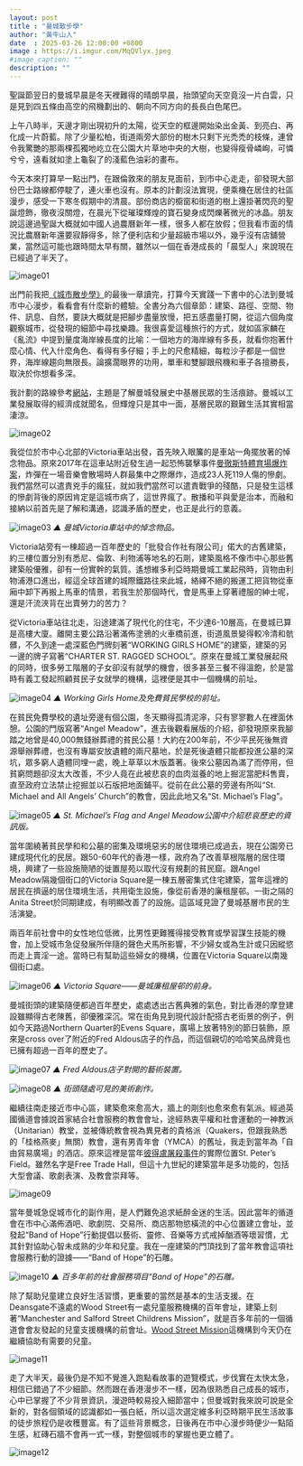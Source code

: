 ```yaml
---
layout: post
title : "曼城散步學"
author: "黃牛山人"
date  : 2025-03-26 12:00:00 +0800
image : https://i.imgur.com/MqQVlyx.jpeg
#image_caption: ""
description: ""
---
```


聖誕節翌日的曼城早晨是冬天裡難得的晴朗早晨，抬頭望向天空竟沒一片白雲，只是見到四五條由高空的飛機劃出的、朝向不同方向的長長白色尾巴。

<!--more-->

上午八時半，天邊才剛出現初升的太陽，從天空的框邊開始染出金黃、到亮白、再化成一片蔚藍。除了少量松柏，街道兩旁大部份的樹木只剩下光禿禿的枝條，連曾令我驚艷的那兩棵孤獨地屹立在公園大片草地中央的大樹，也變得瘦骨嶙峋，可憐兮兮，遠看就如塗上龜裂了的淺藍色油彩的畫布。

今天本來打算早一點出門，在跟倫敦來的朋友見面前，到市中心走走，卻發現大部份巴士路線都停駛了，連火車也沒有。原本的計劃沒法實現，便乘機在居住的社區漫步，感受一下寒冬假期中的清晨。部份商店的櫥窗和街道的樹上還掛著閃亮的聖誕燈飾，徹夜沒關燈，在晨光下從璀璨輝煌的寶石變身成閃爍著微光的冰晶。朋友說這邊過聖誕大概就如中國人過農曆新年一樣，很多人都在放假；但我看市面的情況比農曆新年還要寂靜得多，除了便利店和少量超級市場以外，幾乎沒有店舖營業，當然這可能也跟時間太早有關，雖然以一個在香港成長的「晨型人」來說現在已經過了半天了。

![image01](https://i.imgur.com/6b3uARz.png)

出門前我把[《城市散步學》](https://liker.land/zh-Hant/nft/class/likenft1rvwlaaedlfewy0h4cyrfduc5xcgxh740wpavvzj885hmmjxpwzwscavef3)的最後一章讀完，打算今天實踐一下書中的心法到曼城市中心漫步，看看會有什麼新的體驗。全書分為六個章節：建築、路徑、空間、物件、訊息、自然，要訣大概就是把腳步盡量放慢，把五感盡量打開，從這六個角度觀察城市，從發現的細節中尋找樂趣。我很喜愛這種旅行的方式，就如區家麟在《亂流》中提到量度海岸線長度的比喻：一個地方的海岸線有多長，就看你抱著什麼心情、代入什麼角色、看得有多仔細；手上的尺愈精細，每粒沙子都是一個世界，海岸線趨向無限長。論擴濶眼界的功用，單車和雙腳跟飛機和車子各擅勝長，取決於你想看多深。

我計劃的路線參考[網站](https://www.discoveringbritain.org/activities/north-west-england/walks/manchester-victorian.html)，主題是了解曼城發展史中基層民眾的生活痕跡。曼城以工業發展取得的經濟成就聞名，但輝煌只是其中一面，基層民眾的艱難生活其實相當淒涼。

![image02](https://i.imgur.com/mLBoOcY.png)

我從位於市中心北部的Victoria車站出發，首先映入眼簾的是車站一角擺放著的悼念物品。原來2017年在這車站附近發生過一起恐怖襲擊事件[曼徹斯特體育場爆炸案](https://zh.wikipedia.org/zh-hant/曼徹斯特體育場爆炸案)，炸彈在一場音樂會散場時人群最集中之際爆炸，造成23人死119人傷的慘劇。我們當然可以遣責兇手的瘋狂，就如我們當然可以遣責戰爭的殘酷，只是發生這樣的慘劇背後的原因肯定是這城市病了，這世界瘋了。散播和平與愛是治本，而融和接納以前首先是了解和溝通，認識矛盾的歷史，也正是此行的意義。

![image03](https://i.imgur.com/XgZ7yod.png)
_▲ 曼城Victoria車站中的悼念物品。_

Victoria站旁有一棟超過一百年歷史的「批發合作社有限公司」偌大的古舊建築，約三樓位置分別有悉尼、倫敦、利物浦等地名的石㓮，建築風格不像市中心那些舊建築般優雅，卻有一份實幹的氣質。遙想維多利亞時期曼城工業起飛時，貨物由利物浦港口進出，經這全球首建的城際鐵路往來此城，絡繹不絕的搬運工把貨物從車廂中卸下再搬上馬車的情景，若我生於那個時代，會是馬車上穿著禮服的紳士呢，還是汗流浹背在出賣勞力的苦力？

從Victoria車站往北走，沿途建滿了現代化的住宅，不少達6-10層高，在曼城已算是高樓大廈。離開主要公路沿著滿佈塗鴉的火車橋前進，街道風景變得較冷清和骯髒，不久到達一處深藍色門牌刻著“WORKING GIRLS HOME”的建築，建築的另一邊的牌子寫著“CHARTER ST. RAGGED SCHOOL”。原來在曼城工業發展起飛的同時，很多勞工階層的子女卻沒有就學的機會，很多甚至三餐不得溫飽，於是當時有義工發起照顧貧民子女就學的機構，這裡便是其中一個機構的前址。

![image04](https://i.imgur.com/KdtigXc.png)
_▲ Working Girls Home及免費貧民學校的前址。_

在貧民免費學校的遺址旁邊有個公園，冬天顯得孤清泥濘，只有寥寥數人在裡面休憩。公園的門版寫著“Angel Meadow”，進去後觀看展版的介紹，卻發現原來我腳踏之地曾是40,000無錢辦葬禮的貧民公墓！大約在200年前，不少平民死後無資源舉辦葬禮，也沒有專屬安放遺體的兩尺墓地，於是死後遺體只能都投進公墓的深坑，眾多窮人遺體同埋一處，晚上草草以木版蓋著。後來公墓因為滿了而停用，但貧窮問題卻沒太大改善，不少人竟在此被悲哀的血肉滋養的地上掘泥當肥料售賣，直至政府立法禁止挖掘並以石版把地面鋪平。從前在此公墓的旁邊有所叫“St. Michael and All Angels’ Church”的教會，因此此地又名“St. Michael’s Flag”。

![image05](https://i.imgur.com/UDbBRsJ.png)
_▲ St. Michael’s Flag and Angel Meadow公園中介紹悲哀歷史的資訊版。_

當年圍繞著貧民學和和公墓的密集及環境惡劣的居住環境已成過去，現在公園旁已建成現代化的民居。跟50-60年代的香港一樣，政府為了改善草根階層的居住環境，興建了一些設施簡陋的徙置屋苑以取代沒有規劃的貧民窟。跟Angel Meadow隔幾個街口的Victoria Square是一棟五層密集式住宅建築，當年這裡的居民在擠逼的居住環境生活，共用衛生設施，像從前香港的廉租屋邨。一街之隔的Anita Street於同期建成，有明顯改善了的設施。這區域見證了曼城基層市民的生活演變。

兩百年前社會中的女性地位低微，比男性更難獲得接受教育或學習謀生技能的機會，加上受城市急促發展所伴隨的聲色犬馬所影響，不少婦女或為生計或只因縱慾而走上賣淫一途。當時已有幫助這些婦女的機構，位置在Victoria Square以南幾個街口處。

![image06](https://i.imgur.com/N67RLGJ.png)
_▲ Victoria Square——曼城廉租屋邨的前身。_

曼城街頭的建築隨便都過百年歷史，處處透出古舊典雅的氣色，對比香港的摩登建設雖顯得古老陳舊，卻優雅深沉。常在街角見到現代設計配搭古老街景的例子，例如今天路過Northern Quarter的Evens Square，廣場上放著特別的節日裝飾，原來是cross over了附近的Fred Aldous店子的作品，而這個親切的哈哈笑品牌竟也已擁有超過一百年的歷史了。

![image07](https://i.imgur.com/9WlzhHa.png)
_▲ Fred Aldous店子對開的藝術裝置。_

![image08](https://i.imgur.com/KZvBrYt.png)
_▲ 街頭隨處可見的美術創作。_

繼續往南走接近市中心區，建築愈來愈高大，牆上的㓮刻也愈來愈有氣派。經過英國循道會據說首家結合社會服務的教會會址，途經熱衷平權和社會運動的一神教派（Unitarian）教堂，並被傳統教會視為異見者的貴格派（Quakers，但跟我熟悉的「桂格燕麥」無關）教會，還有男青年會（YMCA）的舊址，我走到當年為「自由貿易廣場」的酒店。原來這裡是當年[彼得盧屠殺事件](https://bchai.cc/2023/09/17/manchester-peoples-history-museum/)的實際位置St. Peter’s Field。雖然名字是Free Trade Hall，但這十九世紀的建築當年是多功能的，包括大型會議、歌劇表演、及教會崇拜等。

![image09](https://i.imgur.com/giA1PZS.png)

當年曼城急促城市化的副作用，是人們難免追求紙醉金迷的生活。因此當年的循道會在市中心滿佈酒吧、歌劇院、交易所、商店那物慾橫流的中心位置建立會址，並發起“Band of Hope”行動提倡以藝術、靈修、音樂等方式戒掉酗酒等壞習慣，尤其針對協助心智未成熟的少年和兒童。我在一座建築的門頂找到了當年教會這項社會服務行動的證據——“Band of Hope”的石雕。

![image10](https://i.imgur.com/Icp6sx0.png)
_▲ 百多年前的社會服務項目“Band of Hope”的石雕。_

除了幫助兒童建立良好生活習慣，更重要的當然是基本的生活支援。在Deansgate不遠處的Wood Street有一處兒童服務機構的百年會址，建築上刻著“Manchester and Salford Street Childrens Mission”，就是百多年前的一個循道會會友發起的兒童支援機構的前會址。[Wood Street Mission](https://www.woodstreetmission.org.uk/)這機構到今天仍在繼續協助有需要的兒童。

![image11](https://i.imgur.com/z05mzjm.png)

走了大半天，最後仍是不知不覺進入跑點看故事的遊覽模式，步伐實在太快太急，相信已錯過了不少細節。然而跟在香港漫步不一樣，因為很熟悉自己成長的城市，心中已掌握了不少背景資訊，漫遊時較易投入細節當中；但曼城對我來說可說是全新的，對各個領域的認識都如一張白紙，所以這次選定維多利亞時期平民生活故事的徒步旅程仍是收穫豐富。有了這些背景概念，日後再在市中心漫步時便少一點陌生感，紅磚石牆不會再一式一樣，對整個城市的掌握也更立體了。

![image12](https://i.imgur.com/gaQi8dL.png)

<!--END-->